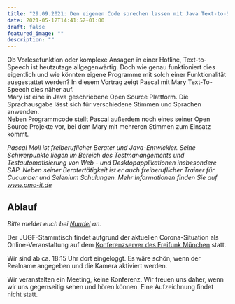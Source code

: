 ```yaml
---
title: "29.09.2021: Den eigenen Code sprechen lassen mit Java Text-to-Speech"
date: 2021-05-12T14:41:52+01:00
draft: false
featured_image: ""
description: ""
---
```


Ob Vorlesefunktion oder komplexe Ansagen in einer Hotline, Text-to-Speech ist heutzutage allgegenwärtig. Doch wie genau funktioniert dies eigentlich und wie könnten eigene Programme mit solch einer Funktionalität ausgestattet werden?
In diesem Vortrag zeigt Pascal mit Mary Text-To-Speech dies näher auf.  
Mary ist eine in Java geschriebene Open Source Plattform. Die Sprachausgabe lässt sich für verschiedene Stimmen und Sprachen anwenden.  
Neben Programmcode stellt Pascal außerdem noch eines seiner Open Source Projekte vor, bei dem Mary mit mehreren Stimmen zum Einsatz kommt.

_Pascal Moll ist freiberuflicher Berater und Java-Entwickler. Seine Schwerpunkte liegen im Bereich des Testmanangements und Testautomatisierung von Web - und Desktopapplikationen insbesondere SAP. Neben seiner Beratertätigkeit ist er auch freiberuflicher Trainer für Cucumber und Selenium Schulungen. Mehr Informationen finden Sie auf www.pmo-it.de_

## Ablauf 

_Bitte meldet euch bei [Nuudel](https://nuudel.digitalcourage.de/nsqczalsbObtENkQ) an._

Der JUGF-Stammtisch findet aufgrund der aktuellen Corona-Situation als Online-Veranstaltung auf dem [Konferenzserver des Freifunk München](https://meet.ffmuc.net/jugfmeeting) statt.

Wir sind ab ca. 18:15 Uhr dort eingeloggt. Es wäre schön, wenn der Realname angegeben und die Kamera aktiviert werden.

Wir veranstalten ein Meeting, keine Konferenz. Wir freuen uns daher, wenn wir uns gegenseitig sehen und hören können.
Eine Aufzeichnung findet nicht statt.